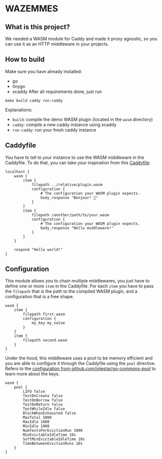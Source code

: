 # WAZEMMES

## What is this project?
We needed a WASM module for Caddy and made it proxy agnostic, so you can use it as an HTTP middleware in your projects.

## How to build
Make sure you have already installed:
* go
* tinygo
* xcaddy
After all requirements done, just run
```
make build caddy run-caddy
```

Explanations:
* `build`: compile the demo WASM plugin (located in the `wasm` directory)
* `caddy`: compile a new caddy instance using xcaddy
* `run-caddy`: run your fresh caddy instance

## Caddyfile
You have to tell to your instance to use the WASM middleware in the Caddyfile. To do that, you can take your inspiration from this [Caddyfile](/darkweak/wazemmes/tree/master/caddy/Caddyfile):
```
localhost {
    wasm {
        item {
            filepath ../relative/plugin.wasm
            configuration {
                # The configuration your WASM plugin expects.
                body_response "Bonjour! 🥖"
            }
        }
        item {
            filepath /another/path/to/your.wasm
            configuration {
                # The configuration your WASM plugin expects.
                body_response "Hello middleware!"
            }
        }
    }

    respond "Hello world!"
}
```

## Configuration
This module allows you to chain multiple middlewares, you just have to define one or more `item` in the Caddyfile. For each `item` you have to pass the `filepath` that is the path to the compiled WASM plugin, and a configuration that is a free shape.
```
wasm {
    item {
        filepath first.wasm
        configuration {
            my_key my_value
        }
    }
    item {
        filepath second.wasm
    }
}
```

Under the hood, this middleware uses a pool to be memory efficient and you are able to configure it through the Caddyfile using the `pool` directive. Refers to the [configuration from github.com/jolestar/go-commons-pool](https://github.com/jolestar/go-commons-pool?tab=readme-ov-file#pool-configuration-option) to learn more about the keys.
```
wasm {
    pool {
        LIFO false
        TestOnCreate false
        TestOnBorrow false
        TestOnReturn false
        TestWhileIdle false
        BlockWhenExhausted false
        MaxTotal 1000
        MaxIdle 1000
        MinIdle 1000
        NumTestsPerEvictionRun 1000
        MinEvictableIdleTime 10s
        SoftMinEvictableIdleTime 10s
        TimeBetweenEvictionRuns 10s
    }
}
```